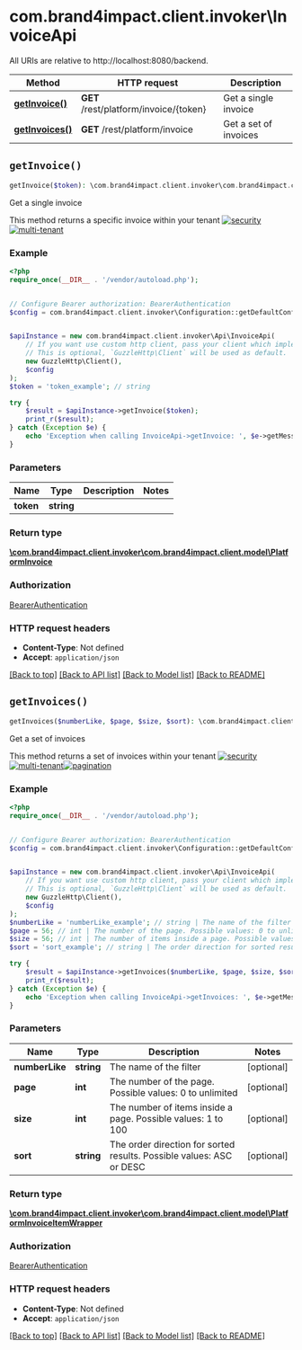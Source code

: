 # com.brand4impact.client.invoker\InvoiceApi

All URIs are relative to http://localhost:8080/backend.

Method | HTTP request | Description
------------- | ------------- | -------------
[**getInvoice()**](InvoiceApi.md#getInvoice) | **GET** /rest/platform/invoice/{token} | Get a single invoice
[**getInvoices()**](InvoiceApi.md#getInvoices) | **GET** /rest/platform/invoice | Get a set of invoices


## `getInvoice()`

```php
getInvoice($token): \com.brand4impact.client.invoker\com.brand4impact.client.model\PlatformInvoice
```

Get a single invoice

This method returns a specific invoice within your tenant  [![security](https://b4i.ams3.digitaloceanspaces.com/statics/swagger/shield-check.png 'security')](http://localhost:8080/backend/blog/home#seguridad)[![multi-tenant](https://b4i.ams3.digitaloceanspaces.com/statics/swagger/users.png 'multi-tenant')](http://localhost:8080/backend/blog/home#multitenant)

### Example

```php
<?php
require_once(__DIR__ . '/vendor/autoload.php');


// Configure Bearer authorization: BearerAuthentication
$config = com.brand4impact.client.invoker\Configuration::getDefaultConfiguration()->setAccessToken('YOUR_ACCESS_TOKEN');


$apiInstance = new com.brand4impact.client.invoker\Api\InvoiceApi(
    // If you want use custom http client, pass your client which implements `GuzzleHttp\ClientInterface`.
    // This is optional, `GuzzleHttp\Client` will be used as default.
    new GuzzleHttp\Client(),
    $config
);
$token = 'token_example'; // string

try {
    $result = $apiInstance->getInvoice($token);
    print_r($result);
} catch (Exception $e) {
    echo 'Exception when calling InvoiceApi->getInvoice: ', $e->getMessage(), PHP_EOL;
}
```

### Parameters

Name | Type | Description  | Notes
------------- | ------------- | ------------- | -------------
 **token** | **string**|  |

### Return type

[**\com.brand4impact.client.invoker\com.brand4impact.client.model\PlatformInvoice**](../Model/PlatformInvoice.md)

### Authorization

[BearerAuthentication](../../README.md#BearerAuthentication)

### HTTP request headers

- **Content-Type**: Not defined
- **Accept**: `application/json`

[[Back to top]](#) [[Back to API list]](../../README.md#endpoints)
[[Back to Model list]](../../README.md#models)
[[Back to README]](../../README.md)

## `getInvoices()`

```php
getInvoices($numberLike, $page, $size, $sort): \com.brand4impact.client.invoker\com.brand4impact.client.model\PlatformInvoiceItemWrapper
```

Get a set of invoices

This method returns a set of invoices within your tenant    [![security](https://b4i.ams3.digitaloceanspaces.com/statics/swagger/shield-check.png 'security')](http://localhost:8080/backend/blog/home#seguridad)[![multi-tenant](https://b4i.ams3.digitaloceanspaces.com/statics/swagger/users.png 'multi-tenant')](http://localhost:8080/backend/blog/home#multitenant)[![pagination](https://b4i.ams3.digitaloceanspaces.com/statics/swagger/brackets.png 'pagination')](http://localhost:8080/backend/blog/home#pagination)

### Example

```php
<?php
require_once(__DIR__ . '/vendor/autoload.php');


// Configure Bearer authorization: BearerAuthentication
$config = com.brand4impact.client.invoker\Configuration::getDefaultConfiguration()->setAccessToken('YOUR_ACCESS_TOKEN');


$apiInstance = new com.brand4impact.client.invoker\Api\InvoiceApi(
    // If you want use custom http client, pass your client which implements `GuzzleHttp\ClientInterface`.
    // This is optional, `GuzzleHttp\Client` will be used as default.
    new GuzzleHttp\Client(),
    $config
);
$numberLike = 'numberLike_example'; // string | The name of the filter
$page = 56; // int | The number of the page. Possible values: 0 to unlimited
$size = 56; // int | The number of items inside a page. Possible values: 1 to 100
$sort = 'sort_example'; // string | The order direction for sorted results. Possible values: ASC or DESC

try {
    $result = $apiInstance->getInvoices($numberLike, $page, $size, $sort);
    print_r($result);
} catch (Exception $e) {
    echo 'Exception when calling InvoiceApi->getInvoices: ', $e->getMessage(), PHP_EOL;
}
```

### Parameters

Name | Type | Description  | Notes
------------- | ------------- | ------------- | -------------
 **numberLike** | **string**| The name of the filter | [optional]
 **page** | **int**| The number of the page. Possible values: 0 to unlimited | [optional]
 **size** | **int**| The number of items inside a page. Possible values: 1 to 100 | [optional]
 **sort** | **string**| The order direction for sorted results. Possible values: ASC or DESC | [optional]

### Return type

[**\com.brand4impact.client.invoker\com.brand4impact.client.model\PlatformInvoiceItemWrapper**](../Model/PlatformInvoiceItemWrapper.md)

### Authorization

[BearerAuthentication](../../README.md#BearerAuthentication)

### HTTP request headers

- **Content-Type**: Not defined
- **Accept**: `application/json`

[[Back to top]](#) [[Back to API list]](../../README.md#endpoints)
[[Back to Model list]](../../README.md#models)
[[Back to README]](../../README.md)
